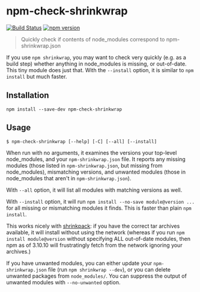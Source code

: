 # npm-check-shrinkwrap

[![Build Status](https://travis-ci.org/gristlabs/npm-check-shrinkwrap.svg?branch=master)](https://travis-ci.org/gristlabs/npm-check-shrinkwrap)
[![npm version](https://badge.fury.io/js/npm-check-shrinkwrap.svg)](https://badge.fury.io/js/npm-check-shrinkwrap)

> Quickly check if contents of node_modules correspond to npm-shrinkwrap.json

If you use `npm shrinkwrap`, you may want to check very quickly (e.g. as a build step) whether
anything in node_modules is missing, or out-of-date. This tiny module does just that. With the
`--install` option, it is similar to `npm install` but much faster.

## Installation

```
npm install --save-dev npm-check-shrinkwrap
```

## Usage

```
$ npm-check-shrinkwrap [--help] [-C] [--all] [--install]
```

When run with no arguments, it examines the versions your top-level node_modules, and your
`npm-shrinkwrap.json` file. It reports any missing modules (those listed in `npm-shrinkwrap.json`,
but missing from node_modules), mismatching versions, and unwanted modules (those in node_modules
that aren't in `npm-shrinkwrap.json`).

With `--all` option, it will list all modules with matching versions as well.

With `--install` option, it will run `npm install --no-save module@version ...` for all missing or
mismatching modules it finds. This is faster than plain `npm install`.

This works nicely with [shrinkpack](https://github.com/JamieMason/shrinkpack): if you have the
correct tar archives available, it will install without using the network (whereas if you run `npm
install module@version` without specifying ALL out-of-date modules, then npm as of 3.10.10 will
frustratingly fetch from the network ignoring your archives.)

If you have unwanted modules, you can either update your `npm-shrinkwrap.json` file (run `npm
shrinkwrap --dev`), or you can delete unwanted packages from `node_modules/`. You can suppress the
output of unwanted modules with `--no-unwanted` option.
